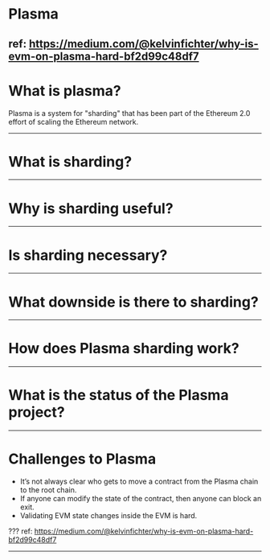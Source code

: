 # Plasma

ref: https://medium.com/@kelvinfichter/why-is-evm-on-plasma-hard-bf2d99c48df7
---
# What is plasma?

Plasma is a system for "sharding" that has been part of the Ethereum 2.0 effort of scaling the Ethereum network.

---
# What is sharding?

---
# Why is sharding useful?

---
# Is sharding necessary?

---
# What downside is there to sharding?

---
# How does Plasma sharding work?

---
# What is the status of the Plasma project?

---
# Challenges to Plasma

* It’s not always clear who gets to move a contract from the Plasma chain to the root chain.
* If anyone can modify the state of the contract, then anyone can block an exit.
* Validating EVM state changes inside the EVM is hard.

???
ref: https://medium.com/@kelvinfichter/why-is-evm-on-plasma-hard-bf2d99c48df7

---
